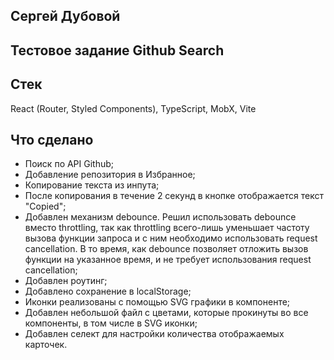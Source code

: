 ## Сергей Дубовой

## Тестовое задание Github Search

## Стек

React (Router, Styled Components), TypeScript, MobX, Vite

## Что сделано

- Поиск по API Github;
- Добавление репозитория в Избранное;
- Копирование текста из инпута;
- После копирования в течение 2 секунд в кнопке отображается текст "Copied";
- Добавлен механизм debounce. Решил использовать debounce вместо throttling, так как throttling всего-лишь уменьшает частоту вызова функции запроса и с ним необходимо использовать request cancellation. В то время, как debounce позволяет отложить вызов функции на указанное время, и не требует использования request cancellation;
- Добавлен роутинг;
- Добавлено сохранение в localStorage;
- Иконки реализованы с помощью SVG графики в компоненте;
- Добавлен небольшой файл с цветами, которые прокинуты во все компоненты, в том числе в SVG иконки;
- Добавлен селект для настройки количества отображаемых карточек.
